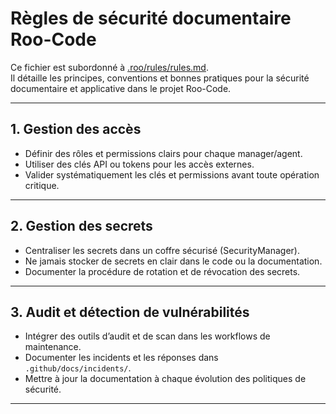 # Règles de sécurité documentaire Roo-Code

Ce fichier est subordonné à [.roo/rules/rules.md](rules.md).  
Il détaille les principes, conventions et bonnes pratiques pour la sécurité documentaire et applicative dans le projet Roo-Code.

---

## 1. Gestion des accès

- Définir des rôles et permissions clairs pour chaque manager/agent.
- Utiliser des clés API ou tokens pour les accès externes.
- Valider systématiquement les clés et permissions avant toute opération critique.

---

## 2. Gestion des secrets

- Centraliser les secrets dans un coffre sécurisé (SecurityManager).
- Ne jamais stocker de secrets en clair dans le code ou la documentation.
- Documenter la procédure de rotation et de révocation des secrets.

---

## 3. Audit et détection de vulnérabilités

- Intégrer des outils d’audit et de scan dans les workflows de maintenance.
- Documenter les incidents et les réponses dans `.github/docs/incidents/`.
- Mettre à jour la documentation à chaque évolution des politiques de sécurité.

---